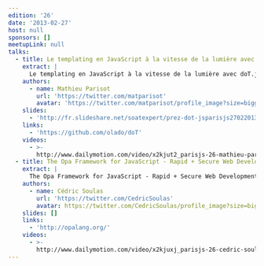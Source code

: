 ```yaml
---
edition: '26'
date: '2013-02-27'
host: null
sponsors: []
meetupLink: null
talks:
  - title: Le templating en JavaScript à la vitesse de la lumière avec doT.js
    extract: |
      Le templating en JavaScript à la vitesse de la lumière avec doT.js
    authors:
      - name: Mathieu Parisot
        url: 'https://twitter.com/matparisot'
        avatar: 'https://twitter.com/matparisot/profile_image?size=bigger'
    slides:
      - 'http://fr.slideshare.net/soatexpert/prez-dot-jsparisjs27022013'
    links:
      - 'https://github.com/olado/doT'
    videos:
      - >-
        http://www.dailymotion.com/video/x2kjut2_parisjs-26-mathieu-parisot-le-templating-en-javascript-a-la-vitesse-de-la-lumiere-avec-dot-js_webcam
  - title: The Opa Framework for JavaScript - Rapid + Secure Web Development
    extract: |
      The Opa Framework for JavaScript - Rapid + Secure Web Development
    authors:
      - name: Cédric Soulas
        url: 'https://twitter.com/CedricSoulas'
        avatar: https://twitter.com/CedricSoulas/profile_image?size=bigger
    slides: []
    links:
      - 'http://opalang.org/'
    videos:
      - >-
        http://www.dailymotion.com/video/x2kjuxj_parisjs-26-cedric-soulas-the-opa-framework-for-javascript-rapid-secure-web-development_webcam
---
```

